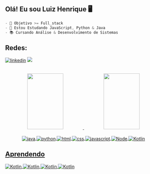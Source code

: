 ## Olá! Eu sou Luiz Henrique 🖥️
~~~javascript
- 👀 Objetivo >= Full_stack
- 🌱 Estou Estudando JavaScript, Python & Java
- 📚 Cursando Análise & Desenvolvimento de Sistemas
~~~
## Redes:
<div>
  <a href="https://www.linkedin.com/in/luiz-henrique-costa-da-silva-74083313a/"><img alt="linkedin" src="https://img.shields.io/badge/LinkedIn-0077B5?style=for-the-badge&logo=linkedin&logoColor=white"></a>
  <a href="https://cursos.alura.com.br/user/luizhenriquefjs"><img src="https://cursos.alura.com.br/assets/images/logos/logo-alura.svg" fill="rgb(74,32,52)"></a>
</div>
<br>
<br>
<div align="center">
  <a href="https://github.com/LuizHenrique91">
  <img height="180em" width="48%" src="https://github-readme-stats.vercel.app/api?username=LuizHenrique91&show_icons=true&theme=blue-green&include_all_commits=true&count_private=true"/>
  <img height="180em" width="48%" src="https://github-readme-stats.vercel.app/api/top-langs/?username=LuizHenrique91&layout=compact&langs_count=7&theme=blue-green"/>
</div>
  
 <div style="display: inline_block" align="center"><br>
  <img align="center" alt="java" src="https://img.shields.io/badge/Java-ED8B00?style=for-the-badge&logo=java&logoColor=white">
  <img align="center" alt="python" src="https://img.shields.io/badge/Python-3776AB?style=for-the-badge&logo=python&logoColor=white">
  <img align="center" alt="html" src="https://img.shields.io/badge/HTML5-E34F26?style=for-the-badge&logo=html5&logoColor=white">
  <img align="center" alt="css" src="https://img.shields.io/badge/CSS3-1572B6?style=for-the-badge&logo=css3&logoColor=white">
  <img align="center" alt="javascript" src="https://img.shields.io/badge/JavaScript-F7DF1E?style=for-the-badge&logo=javascript&logoColor=black">
  <img align="center" alt="Node" src="https://img.shields.io/badge/Node.js-43853D?style=for-the-badge&logo=node.js&logoColor=white">
   <img align="center" alt="Kotlin" src="https://img.shields.io/badge/Microsoft_SQL_Server-CC2927?style=for-the-badge&logo=microsoft-sql-server&logoColor=white">
</div>
 
## Aprendendo
  <img align="center" alt="Kotlin" src="https://img.shields.io/badge/Kotlin-0095D5?&style=for-the-badge&logo=kotlin&logoColor=white">
  <img align="center" alt="Kotlin" src="https://img.shields.io/badge/Spring-6DB33F?style=for-the-badge&logo=spring&logoColor=white">
  <img align="center" alt="Kotlin" src="https://img.shields.io/badge/Express.js-404D59?style=for-the-badge">
  <img align="center" alt="Kotlin" src="https://img.shields.io/badge/Amazon_AWS-232F3E?style=for-the-badge&logo=amazon-aws&logoColor=white">
